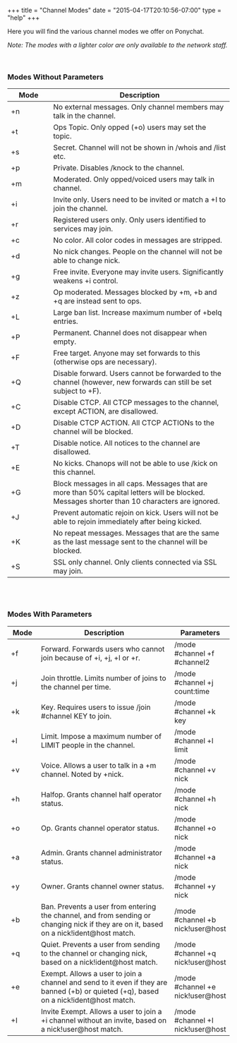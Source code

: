 +++
title = "Channel Modes"
date = "2015-04-17T20:10:56-07:00"
type = "help"
+++

<div id="modes">
<p>
Here you will find the various channel modes we offer on Ponychat.
<br>

<i>Note: The modes with a lighter color are only available to the network staff.</i>
</p>

<br>
<h3>Modes Without Parameters</h3>
<table>
<thead>
<tr>
<th width="80px">Mode</th>
<th>Description</th>
</tr>
</thead>
<tbody>
<tr><td class="mode">+n</td><td>No external messages.  Only channel members may talk in the channel.</td></tr>
<tr><td class="mode">+t</td><td>Ops Topic.  Only opped (+o) users may set the topic.</td></tr>
<tr><td class="mode">+s</td><td>Secret.  Channel will not be shown in /whois and /list etc.</td></tr>
<tr><td class="mode">+p</td><td>Private.  Disables /knock to the channel.</td></tr>
<tr><td class="mode">+m</td><td>Moderated.  Only opped/voiced users may talk in channel.</td></tr>
<tr><td class="mode">+i</td><td>Invite only.  Users need to be invited or match a +I to join the channel.</td></tr>
<tr><td class="mode">+r</td><td>Registered users only.  Only users identified to services may join.</td></tr>
<tr><td class="mode">+c</td><td>No color.  All color codes in messages are stripped.</td></tr>
<tr><td class="mode">+d</td><td>No nick changes. People on the channel will not be able to change nick.</td></tr>
<tr><td class="mode">+g</td><td>Free invite.  Everyone may invite users.  Significantly weakens +i control.</td></tr>
<tr><td class="mode">+z</td><td>Op moderated.  Messages blocked by +m, +b and +q are instead sent to ops.</td></tr>
<tr><td class="oper">+L</td><td>Large ban list.  Increase maximum number of +beIq entries.</td></tr>
<tr><td class="oper">+P</td><td>Permanent.  Channel does not disappear when empty.</td></tr>
<tr><td class="mode">+F</td><td>Free target.  Anyone may set forwards to this (otherwise ops are necessary).</td></tr>
<tr><td class="mode">+Q</td><td>Disable forward.  Users cannot be forwarded to the channel (however, new forwards can still be set subject to +F).</td></tr>
<tr><td class="mode">+C</td><td>Disable CTCP. All CTCP messages to the channel, except ACTION, are disallowed.</td></tr>
<tr><td class="mode">+D</td><td>Disable CTCP ACTION. All CTCP ACTIONs to the channel will be blocked.</td></tr>
<tr><td class="mode">+T</td><td>Disable notice. All notices to the channel are disallowed.</td></tr>
<tr><td class="mode">+E</td><td>No kicks. Chanops will not be able to use /kick on this channel.</td></tr>
<tr><td class="mode">+G</td><td>Block messages in all caps. Messages that are more than 50% capital letters will be blocked. Messages shorter than 10 characters are ignored.</td></tr>
<tr><td class="mode">+J</td><td>Prevent automatic rejoin on kick. Users will not be able to rejoin immediately after being kicked.</td></tr>
<tr><td class="mode">+K</td><td>No repeat messages. Messages that are the same as the last message sent to the channel will be blocked.</td></tr>
<tr><td class="mode">+S</td><td>SSL only channel. Only clients connected via SSL may join.</td></tr>
</tbody>
</table>

<br>
<br>
<h3>Modes With Parameters</h3>
<table>
<thead>
<tr>
<th width="80px">Mode</th>
<th width="60%">Description</th>
<th>Parameters</th>
</tr>
</thead>
<tbody>
<tr><td class="mode">+f</td><td>Forward.  Forwards users who cannot join because of +i, +j, +l or +r.</td><td>/mode #channel +f #channel2</td></tr>
<tr><td class="mode">+j</td><td>Join throttle.  Limits number of joins to the channel per time.</td><td>/mode #channel +j count:time</td></tr>
<tr><td class="mode">+k</td><td>Key.  Requires users to issue /join #channel KEY to join.</td><td>/mode #channel +k key</td></tr>
<tr><td class="mode">+l</td><td>Limit.  Impose a maximum number of LIMIT people in the channel.</td><td>/mode #channel +l limit</td></tr>
<tr><td class="mode">+v</td><td>Voice.  Allows a user to talk in a +m channel.  Noted by +nick.</td><td>/mode #channel +v nick</td></tr>
<tr><td class="mode">+h</td><td>Halfop.  Grants channel half operator status.</td><td>/mode #channel +h nick</td></tr>
<tr><td class="mode">+o</td><td>Op.  Grants channel operator status.</td><td>/mode #channel +o nick</td></tr>
<tr><td class="mode">+a</td><td>Admin.  Grants channel administrator status.</td><td>/mode #channel +a nick</td></tr>
<tr><td class="mode">+y</td><td>Owner. Grants channel owner status.</td><td>/mode #channel +y nick</td></tr>
<tr><td class="mode">+b</td><td>Ban.  Prevents a user from entering the channel, and from sending or changing nick if they are on it, based on a nick!ident@host match.</td><td>/mode #channel +b nick!user@host</td></tr>
<tr><td class="mode">+q</td><td>Quiet.  Prevents a user from sending to the channel or changing nick, based on a nick!ident@host match.</td><td>/mode #channel +q nick!user@host</td></tr>
<tr><td class="mode">+e</td><td>Exempt.  Allows a user to join a channel and send to it even if they are banned (+b) or quieted (+q), based on a nick!ident@host match.</td><td>/mode #channel +e nick!user@host</td></tr>
<tr><td class="mode">+I</td><td>Invite Exempt.  Allows a user to join a +i channel without an invite, based on a nick!user@host match.</td><td>/mode #channel +I nick!user@host</td></tr>
</tbody>
</table>
</div>
